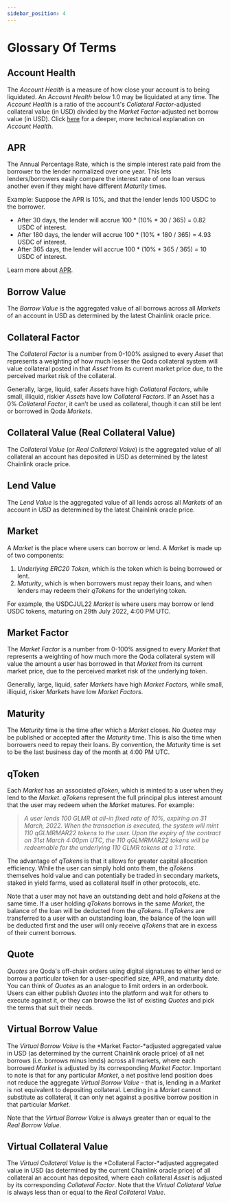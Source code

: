 ```yaml
---
sidebar_position: 4
---
```


# Glossary Of Terms

## Account Health

The *Account Health* is a measure of how close your account is to being liquidated. An *Account Health* below 1.0 may be liquidated at any time. The *Account Health* is a ratio of the account's *Collateral Factor*-adjusted collateral value (in USD) divided by the *Market Factor*-adjusted net borrow value (in USD). Click [here](/whitepaper/qoda-protocol#25-collateral-management) for a deeper, more technical explanation on *Account Health*. 

## APR

The Annual Percentage Rate, which is the simple interest rate paid from the borrower to the lender normalized over one year. This lets lenders/borrowers easily compare the interest rate of one loan versus another even if they might have different *Maturity* times.

Example: Suppose the APR is 10%, and that the lender lends 100 USDC to the borrower. 

- After 30 days, the lender will accrue 100 \* (10% \* 30 / 365) = 0.82 USDC of interest.
- After 180 days, the lender will accrue 100 \* (10% \* 180 / 365) = 4.93 USDC of interest. 
- After 365 days, the lender will accrue 100 \* (10% \* 365 / 365) = 10 USDC of interest.

Learn more about [APR](https://en.wikipedia.org/wiki/Annual_percentage_rate).

## Borrow Value

The *Borrow Value* is the aggregated value of all borrows across all *Markets* of an account in USD as determined by the latest Chainlink oracle price.

## Collateral Factor

The *Collateral Factor* is a number from 0-100% assigned to every *Asset* that represents a weighting of how much lesser the Qoda collateral system will value collateral posted in that *Asset* from its current market price due, to the perceived market risk of the collateral.

Generally, large, liquid, safer *Assets* have high *Collateral Factors*, while small, illiquid, riskier *Assets* have low *Collateral Factors*. If an Asset has a 0% *Collateral Factor*, it can’t be used as collateral, though it can still be lent or borrowed in Qoda *Markets*.

## Collateral Value (Real Collateral Value)

The *Collateral Value* (or *Real Collateral Value*) is the aggregated value of all collateral an account has deposited in USD as determined by the latest Chainlink oracle price.

## Lend Value

The *Lend Value* is the aggregated value of all lends across all *Markets* of an account in USD as determined by the latest Chainlink oracle price.

## Market

A *Market* is the place where users can borrow or lend. A *Market* is made up of two components:

1. *Underlying ERC20 Token*, which is the token which is being borrowed or lent.
2. *Maturity*, which is when borrowers must repay their loans, and when lenders may redeem their *qTokens* for the underlying token.

For example, the USDCJUL22 *Market* is where users may borrow or lend USDC tokens, maturing on 29th July 2022, 4:00 PM UTC.

## Market Factor

The *Market Factor* is a number from 0-100% assigned to every *Market* that represents a weighting of how much more the Qoda collateral system will value the amount a user has borrowed in that *Market* from its current market price, due to the perceived market risk of the underlying token.

Generally, large, liquid, safer *Markets* have high *Market Factors*, while small, illiquid, risker *Markets* have low *Market Factors*.

## Maturity

The *Maturity* time is the time after which a *Market* closes. No *Quotes* may be published or accepted after the *Maturity* time. This is also the time when borrowers need to repay their loans. By convention, the *Maturity* time is set to be the last business day of the month at 4:00 PM UTC.

## qToken

Each *Market* has an associated *qToken*, which is minted to a user when they lend to the *Market*. *qTokens* represent the full principal plus interest amount that the user may redeem when the *Market* matures. For example: 

> *A user lends 100 GLMR at all-in fixed rate of 10%, expiring on 31 March, 2022. When the transaction is executed, the system will mint 110 qGLMRMAR22 tokens to the user. Upon the expiry of the contract on 31st March 4:00pm UTC, the 110 qGLMRMAR22 tokens will be redeemable for the underlying 110 GLMR tokens at a 1:1 rate.*

The advantage of *qTokens* is that it allows for greater capital allocation efficiency. While the user can simply hold onto them, the *qTokens* themselves hold value and can potentially be traded in secondary markets, staked in yield farms, used as collateral itself in other protocols, etc.

Note that a user may not have an outstanding debt and hold *qTokens* at the same time. If a user holding *qTokens* borrows in the same *Market*, the balance of the loan will be deducted from the *qTokens*. If *qTokens* are transferred to a user with an outstanding loan, the balance of the loan will be deducted first and the user will only receive *qTokens* that are in excess of their current borrows.

## Quote

*Quotes* are Qoda's off-chain orders using digital signatures to either lend or borrow a particular token for a user-specified size, APR, and maturity date. You can think of *Quotes* as an analogue to limit orders in an orderbook. Users can either publish *Quotes* into the platform and wait for others to execute against it, or they can browse the list of existing *Quotes* and pick the terms that suit their needs.

## Virtual Borrow Value

The *Virtual Borrow Value* is the *Market Factor-*adjusted aggregated value in USD (as determined by the current Chainlink oracle price) of all net borrows (i.e. borrows minus lends) across all markets, where each borrowed *Market* is adjusted by its corresponding *Market Factor*. Important to note is that for any particular *Market*, a net positive lend position does not reduce the aggregate *Virtual Borrow Value* - that is, lending in a *Market* is not equivalent to depositing collateral. Lending in a *Market* cannot substitute as collateral, it can only net against a positive borrow position in that particular *Market*.

Note that the *Virtual Borrow Value* is always greater than or equal to the *Real Borrow Value*.

## Virtual Collateral Value

The *Virtual Collateral Value* is the *Collateral Factor-*adjusted aggregated value in USD (as determined by the current Chainlink oracle price) of all collateral an account has deposited, where each collateral *Asset* is adjusted by its corresponding *Collateral Factor*. Note that the *Virtual Collateral Value* is always less than or equal to the *Real Collateral Value*.
